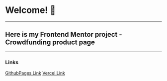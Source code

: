 # Welcome! 👋
---
## Here is my Frontend Mentor project - Crowdfunding product page
---
### Links

[GithubPages Link](https://fytrw.github.io/Crowdfunding-product-page/)
[Vercel Link](https://crowdfunding-product-page-seven.vercel.app/)


